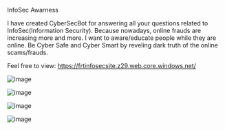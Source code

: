 InfoSec Awarness

I have created CyberSecBot for answering all your questions related to InfoSec(Information Security). Because nowadays, online frauds are increasing more and more. I want to aware/educate people while they are online. Be Cyber Safe and Cyber Smart by reveling dark truth of the online scams/frauds.

Feel free to view: https://frtinfosecsite.z29.web.core.windows.net/

![image](https://user-images.githubusercontent.com/56876632/156910613-35e4fbd1-2a15-4aac-a72b-50837332acd8.png)

![image](https://user-images.githubusercontent.com/56876632/156910652-49bb2f1a-b54c-483c-92e3-99daf8eb370b.png)

![image](https://user-images.githubusercontent.com/56876632/156910669-f8287c72-b1fb-4d38-be08-68bddfe5981d.png)

![image](https://user-images.githubusercontent.com/56876632/156910707-5ecd7537-1c78-4724-ad4b-449cfabf4f07.png)
